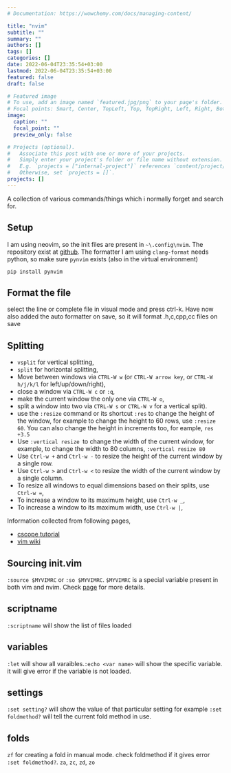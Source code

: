 ```yaml
---
# Documentation: https://wowchemy.com/docs/managing-content/

title: "nvim"
subtitle: ""
summary: ""
authors: []
tags: []
categories: []
date: 2022-06-04T23:35:54+03:00
lastmod: 2022-06-04T23:35:54+03:00
featured: false
draft: false

# Featured image
# To use, add an image named `featured.jpg/png` to your page's folder.
# Focal points: Smart, Center, TopLeft, Top, TopRight, Left, Right, BottomLeft, Bottom, BottomRight.
image:
  caption: ""
  focal_point: ""
  preview_only: false

# Projects (optional).
#   Associate this post with one or more of your projects.
#   Simply enter your project's folder or file name without extension.
#   E.g. `projects = ["internal-project"]` references `content/project/deep-learning/index.md`.
#   Otherwise, set `projects = []`.
projects: []
---
```

A collection of various commands/things which i normally forget and search for.
## Setup
I am using neovim, so the init files are present in `~\.config\nvim`. The repository exist at [github](https://github.com/aloksethi/nvim). The formatter I am using `clang-format` needs python, so make sure `pynvim` exists (also in the virtual environment)
```shell
pip install pynvim
```

## Format the file
select the line or complete file in visual mode and press ctrl-k.
Have now also added the auto formatter on save, so it will format .h,c,cpp,cc files on save

## Splitting
- `vsplit` for vertical splitting, 
- `split` for horizontal splitting, 
- Move between windows via `CTRL-W w` (or `CTRL-W arrow key`, or `CTRL-W h/j/k/l` for left/up/down/right), 
- close a window via `CTRL-W c` or `:q`, 
- make the current window the only one via `CTRL-W o`,
- split a window into two via `CTRL-W s` or `CTRL-W v` for a vertical split).
- use the `:resize` command or its shortcut `:res` to change the height of the window, for example to change the height to 60 rows, use `:resize 60`.
You can also change the height in increments too, for eample, `res +3.5`
- Use `:vertical resize `to change the width of the current window, for example, to change the width to 80 columns, `:vertical resize 80`
- Use `Ctrl-w +` and `Ctrl-w -` to resize the height of the current window by a single row. 
- Use `Ctrl-w >` and `Ctrl-w <` to resize the width of the current window by a single column. 
- To resize all windows to equal dimensions based on their splits, use `Ctrl-w =`,
- To increase a window to its maximum height, use `Ctrl-w _`,
- To increase a window to its maximum width, use `Ctrl-w |`,

Information collected from following pages, 
- [cscope tutorial](http://cscope.sourceforge.net/cscope_vim_tutorial.html)
- [vim wiki](https://vim.fandom.com/wiki/Resize_splits_more_quickly)

## Sourcing init.vim
`:source $MYVIMRC` or `:so $MYVIMRC`.
`$MYVIMRC` is a special variable present in both vim and nvim.
Check [page](https://dev.to/reobin/reload-init-vim-without-restarting-neovim-1h82) for more details.

## scriptname
`:scriptname` will show the list of files loaded

## variables
`:let` will show all varaibles.`:echo <var name>` will show the specific
variable. it will give error if the variable is not loaded.

## settings
`:set setting?` will show the value of that particular setting for example `:set foldmethod?` will tell the current fold method in use.

## folds
`zf` for creating a fold in manual mode. check foldmethod if it gives error `:set foldmethod?`. `za`, `zc`, `zd`, `zo`